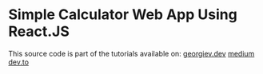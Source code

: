 # Simple Calculator Web App Using React.JS

This source code is part of the tutorials available on:
[georgiev.dev](https://georgiev.dev/how-to-create-a-simple-calculator-web-app-using-react-js)
[medium](https://gjorgiev.medium.com/building-a-simple-calculator-using-react-js-ebbc4163dda3)
[dev.to](https://dev.to/gjorgiev/how-to-create-a-simple-calculator-web-app-using-react-js-4gc3)
